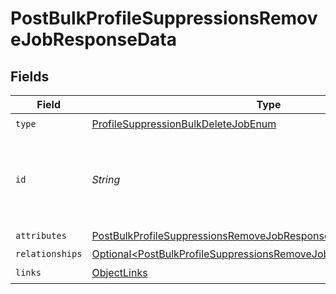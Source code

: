 # PostBulkProfileSuppressionsRemoveJobResponseData


## Fields

| Field                                                                                                                                                        | Type                                                                                                                                                         | Required                                                                                                                                                     | Description                                                                                                                                                  |
| ------------------------------------------------------------------------------------------------------------------------------------------------------------ | ------------------------------------------------------------------------------------------------------------------------------------------------------------ | ------------------------------------------------------------------------------------------------------------------------------------------------------------ | ------------------------------------------------------------------------------------------------------------------------------------------------------------ |
| `type`                                                                                                                                                       | [ProfileSuppressionBulkDeleteJobEnum](../../models/components/ProfileSuppressionBulkDeleteJobEnum.md)                                                        | :heavy_check_mark:                                                                                                                                           | N/A                                                                                                                                                          |
| `id`                                                                                                                                                         | *String*                                                                                                                                                     | :heavy_check_mark:                                                                                                                                           | Unique identifier for retrieving the job. Generated by Klaviyo.                                                                                              |
| `attributes`                                                                                                                                                 | [PostBulkProfileSuppressionsRemoveJobResponseAttributes](../../models/components/PostBulkProfileSuppressionsRemoveJobResponseAttributes.md)                  | :heavy_check_mark:                                                                                                                                           | N/A                                                                                                                                                          |
| `relationships`                                                                                                                                              | [Optional\<PostBulkProfileSuppressionsRemoveJobResponseRelationships>](../../models/components/PostBulkProfileSuppressionsRemoveJobResponseRelationships.md) | :heavy_minus_sign:                                                                                                                                           | N/A                                                                                                                                                          |
| `links`                                                                                                                                                      | [ObjectLinks](../../models/components/ObjectLinks.md)                                                                                                        | :heavy_check_mark:                                                                                                                                           | N/A                                                                                                                                                          |